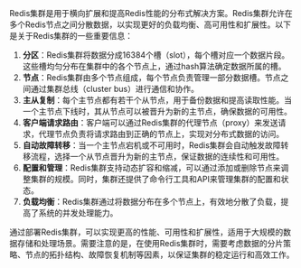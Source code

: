 Redis集群是用于横向扩展和提高Redis性能的分布式解决方案。Redis集群允许在多个Redis节点之间分散数据，以实现更好的负载均衡、高可用性和扩展性。以下是关于Redis集群的一些重要信息：

1. **分区**：Redis集群将数据分成16384个槽（slot），每个槽对应一个数据片段。这些槽均匀分布在集群中的各个节点上，通过hash算法确定数据所属的槽。
2. **节点**：Redis集群由多个节点组成，每个节点负责管理一部分数据槽。节点之间通过集群总线（cluster bus）进行通信和协作。
3. **主从复制**：每个主节点都有若干个从节点，用于备份数据和提高读取性能。当一个主节点下线时，其从节点可以被晋升为新的主节点，确保数据的可用性。
4. **客户端请求路由**：客户端可以通过Redis集群的代理节点（proxy）来发送请求，代理节点负责将请求路由到正确的节点上，实现对分布式数据的访问。
5. **自动故障转移**：当一个主节点宕机或不可用时，Redis集群会自动触发故障转移流程，选择一个从节点晋升为新的主节点，保证数据的连续性和可用性。
6. **配置和管理**：Redis集群支持动态扩容和缩减，可以通过添加或删除节点来调整集群的规模。同时，集群还提供了命令行工具和API来管理集群的配置和状态。
7. **负载均衡**：Redis集群通过将数据分布在多个节点上，有效地分散了负载，提高了系统的并发处理能力。

通过部署Redis集群，可以实现更高的性能、可用性和扩展性，适用于大规模的数据存储和处理场景。需要注意的是，在使用Redis集群时，需要考虑数据的分片策略、节点的拓扑结构、故障恢复机制等因素，以保证集群的稳定运行和高效工作。